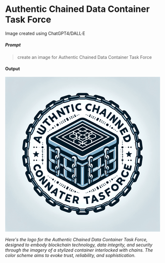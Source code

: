 # Authentic Chained Data Container Task Force

Image created using ChatGPT4/DALL·E

##### Prompt

> create an image for Authentic Chained Data Container Task Force

#### Output

![Authentic Chained Data Container Task Force](tswg-acdc-tf.png)

*Here's the logo for the Authentic Chained Data Container Task Force, designed to embody blockchain technology, data integrity, and security through the imagery of a stylized container interlocked with chains. The color scheme aims to evoke trust, reliability, and sophistication.*
